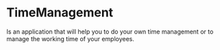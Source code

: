 # TimeManagement
Is an application that will help you to do your own time management or to manage the working time of your employees.
